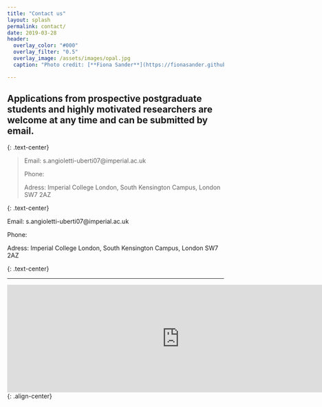 ```yaml
---
title: "Contact us"
layout: splash
permalink: contact/
date: 2019-03-28
header:
  overlay_color: "#000"
  overlay_filter: "0.5"
  overlay_image: /assets/images/opal.jpg
  caption: "Photo credit: [**Fiona Sander**](https://fionasander.github.io/softnanolab/fiona/)"

---
```


## Applications from prospective postgraduate students and highly motivated researchers are welcome at any time and can be submitted by email. 
{: .text-center}

<blockquote title="Blockquote title">
  <p>Email: s.angioletti-uberti07@imperial.ac.uk<br />
    
  Phone: <br />
  
  Adress: Imperial College London, South Kensington Campus, London SW7 2AZ
  </p>
</blockquote>{: .text-center}

<p class="c1 c2" id="id" title="title">Email: s.angioletti-uberti07@imperial.ac.uk<br />
    
  Phone: <br />
  
  Adress: Imperial College London, South Kensington Campus, London SW7 2AZ</p>{: .text-center}

---

<iframe src="https://www.google.com/maps/embed?pb=!1m18!1m12!1m3!1d9935.142508862944!2d-0.1836317984580645!3d51.49880130134745!2m3!1f0!2f0!3f0!3m2!1i1024!2i768!4f13.1!3m3!1m2!1s0x48760567da220a01%3A0x31911b371c692e86!2sImperial+College+London!5e0!3m2!1sde!2suk!4v1549637016161" width="800" height="250" frameborder="0" style="border:0" allowfullscreen></iframe>{: .align-center}

